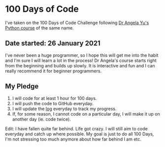 # 100 Days of Code
I've taken on the 100 Days of Code Challenge following [Dr Angela Yu's Python course](https://www.udemy.com/share/103IHMAEcTeV9SR38D/) of the same name. 

## Date started: 26 January 2021

I've never been a huge programmer,  so I hope this will get me into the habit and I'm sure I will learn a lot in the process! Dr Angela's course starts right from the beginning and builds up slowly. It is interactive and fun and I can really recommend it for beginner programmers. 

## My Pledge
1. I will code for at least 1 hour for 100 days. 
2. I will push the code to GitHub everyday.
3. I will update the [log](https://github.com/TessCBear/100-Days-of-Code/blob/main/Log.md) everyday to track my progress.
4. If, for some reason, I cannot code on a particular day, I will make it up on another day (ie. code twice).

Edit: I have fallen quite far behind. Life got crazy. I will still aim to code everyday and catch up where possible. My goal is just to do all 100 Days, I'm not stressing too much anymore about how far behind I am etc.
